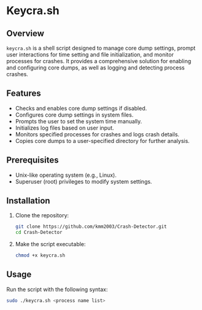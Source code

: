 # Keycra.sh

## Overview

`keycra.sh` is a shell script designed to manage core dump settings, prompt user interactions for time setting and file initialization, and monitor processes for crashes. It provides a comprehensive solution for enabling and configuring core dumps, as well as logging and detecting process crashes.

## Features

- Checks and enables core dump settings if disabled.
- Configures core dump settings in system files.
- Prompts the user to set the system time manually.
- Initializes log files based on user input.
- Monitors specified processes for crashes and logs crash details.
- Copies core dumps to a user-specified directory for further analysis.

## Prerequisites

- Unix-like operating system (e.g., Linux).
- Superuser (root) privileges to modify system settings.

## Installation

1. Clone the repository:
    ```sh
    git clone https://github.com/kmm2003/Crash-Detector.git
    cd Crash-Detector
    ```

2. Make the script executable:
    ```sh
    chmod +x keycra.sh
    ```

## Usage

Run the script with the following syntax:
```sh
sudo ./keycra.sh <process name list>
